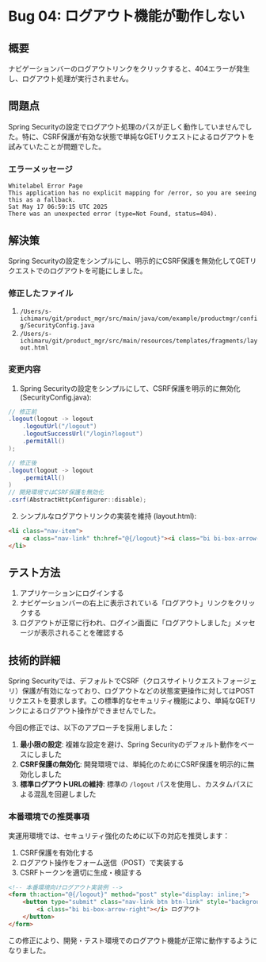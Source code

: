 # Bug 04: ログアウト機能が動作しない

## 概要

ナビゲーションバーのログアウトリンクをクリックすると、404エラーが発生し、ログアウト処理が実行されません。

## 問題点

Spring Securityの設定でログアウト処理のパスが正しく動作していませんでした。特に、CSRF保護が有効な状態で単純なGETリクエストによるログアウトを試みていたことが問題でした。

### エラーメッセージ

```
Whitelabel Error Page
This application has no explicit mapping for /error, so you are seeing this as a fallback.
Sat May 17 06:59:15 UTC 2025
There was an unexpected error (type=Not Found, status=404).
```

## 解決策

Spring Securityの設定をシンプルにし、明示的にCSRF保護を無効化してGETリクエストでのログアウトを可能にしました。

### 修正したファイル

1. `/Users/s-ichimaru/git/product_mgr/src/main/java/com/example/productmgr/config/SecurityConfig.java`
2. `/Users/s-ichimaru/git/product_mgr/src/main/resources/templates/fragments/layout.html`

### 変更内容

1. Spring Securityの設定をシンプルにして、CSRF保護を明示的に無効化 (SecurityConfig.java):
```java
// 修正前
.logout(logout -> logout
    .logoutUrl("/logout")
    .logoutSuccessUrl("/login?logout")
    .permitAll()
);

// 修正後
.logout(logout -> logout
    .permitAll()
)
// 開発環境ではCSRF保護を無効化
.csrf(AbstractHttpConfigurer::disable);
```

2. シンプルなログアウトリンクの実装を維持 (layout.html):
```html
<li class="nav-item">
    <a class="nav-link" th:href="@{/logout}"><i class="bi bi-box-arrow-right"></i> ログアウト</a>
</li>
```

## テスト方法

1. アプリケーションにログインする
2. ナビゲーションバーの右上に表示されている「ログアウト」リンクをクリックする
3. ログアウトが正常に行われ、ログイン画面に「ログアウトしました」メッセージが表示されることを確認する

## 技術的詳細

Spring Securityでは、デフォルトでCSRF（クロスサイトリクエストフォージェリ）保護が有効になっており、ログアウトなどの状態変更操作に対してはPOSTリクエストを要求します。この標準的なセキュリティ機能により、単純なGETリンクによるログアウト操作ができませんでした。

今回の修正では、以下のアプローチを採用しました：

1. **最小限の設定**: 複雑な設定を避け、Spring Securityのデフォルト動作をベースにしました
2. **CSRF保護の無効化**: 開発環境では、単純化のためにCSRF保護を明示的に無効化しました
3. **標準ログアウトURLの維持**: 標準の `/logout` パスを使用し、カスタムパスによる混乱を回避しました

### 本番環境での推奨事項

実運用環境では、セキュリティ強化のために以下の対応を推奨します：

1. CSRF保護を有効化する
2. ログアウト操作をフォーム送信（POST）で実装する
3. CSRFトークンを適切に生成・検証する

```html
<!-- 本番環境向けログアウト実装例 -->
<form th:action="@{/logout}" method="post" style="display: inline;">
    <button type="submit" class="nav-link btn btn-link" style="background: none; border: none; padding: 0; color: white;">
        <i class="bi bi-box-arrow-right"></i> ログアウト
    </button>
</form>
```

この修正により、開発・テスト環境でのログアウト機能が正常に動作するようになりました。
